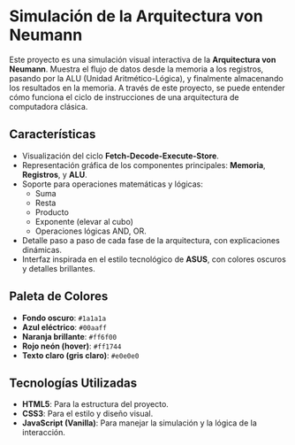 # Simulación de la Arquitectura von Neumann

Este proyecto es una simulación visual interactiva de la **Arquitectura von Neumann**. Muestra el flujo de datos desde la memoria a los registros, pasando por la ALU (Unidad Aritmético-Lógica), y finalmente almacenando los resultados en la memoria. A través de este proyecto, se puede entender cómo funciona el ciclo de instrucciones de una arquitectura de computadora clásica.

## Características

- Visualización del ciclo **Fetch-Decode-Execute-Store**.
- Representación gráfica de los componentes principales: **Memoria**, **Registros**, y **ALU**.
- Soporte para operaciones matemáticas y lógicas: 
  - Suma
  - Resta
  - Producto
  - Exponente (elevar al cubo)
  - Operaciones lógicas AND, OR.
- Detalle paso a paso de cada fase de la arquitectura, con explicaciones dinámicas.
- Interfaz inspirada en el estilo tecnológico de **ASUS**, con colores oscuros y detalles brillantes.

## Paleta de Colores

- **Fondo oscuro**: `#1a1a1a`
- **Azul eléctrico**: `#00aaff`
- **Naranja brillante**: `#ff6f00`
- **Rojo neón (hover)**: `#ff1744`
- **Texto claro (gris claro)**: `#e0e0e0`

## Tecnologías Utilizadas

- **HTML5**: Para la estructura del proyecto.
- **CSS3**: Para el estilo y diseño visual.
- **JavaScript (Vanilla)**: Para manejar la simulación y la lógica de la interacción.


